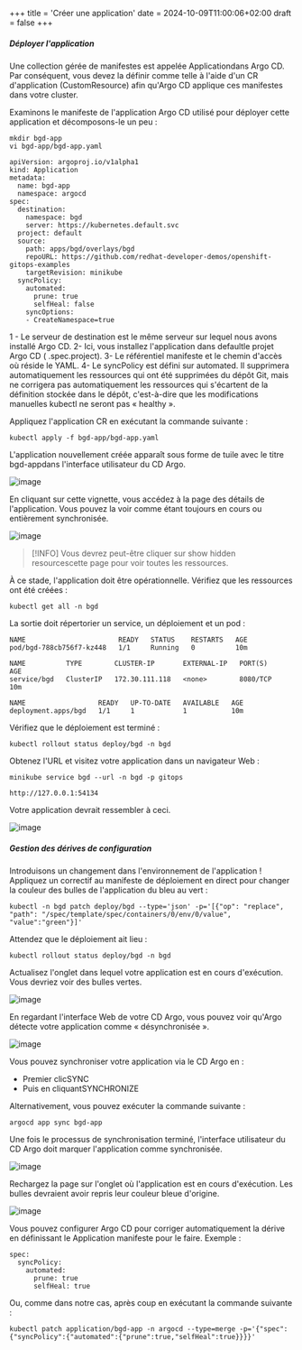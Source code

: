 +++
title = 'Créer une application'
date = 2024-10-09T11:00:06+02:00
draft = false
+++

##### Déployer l'application

Une collection gérée de manifestes est appelée Applicationdans Argo CD. Par conséquent, vous devez la définir comme telle à l'aide d'un CR d'application (CustomResource) afin qu'Argo CD applique ces manifestes dans votre cluster.

Examinons le manifeste de l'application Argo CD utilisé pour déployer cette application et décomposons-le un peu :

``` 
mkdir bgd-app
vi bgd-app/bgd-app.yaml
```

```
apiVersion: argoproj.io/v1alpha1
kind: Application
metadata:
  name: bgd-app
  namespace: argocd
spec:
  destination:
    namespace: bgd
    server: https://kubernetes.default.svc 
  project: default 
  source: 
    path: apps/bgd/overlays/bgd
    repoURL: https://github.com/redhat-developer-demos/openshift-gitops-examples
    targetRevision: minikube
  syncPolicy: 
    automated:
      prune: true
      selfHeal: false
    syncOptions:
    - CreateNamespace=true
```

1 - Le serveur de destination est le même serveur sur lequel nous avons installé Argo CD.
2- Ici, vous installez l'application dans defaultle projet Argo CD ( .spec.project).
3- Le référentiel manifeste et le chemin d'accès où réside le YAML.
4- Le syncPolicy est défini sur automated. Il supprimera automatiquement les ressources qui ont été supprimées du dépôt Git, mais ne corrigera pas automatiquement les ressources qui s'écartent de la définition stockée dans le dépôt, c'est-à-dire que les modifications manuelles kubectl ne seront pas « healthy ».


Appliquez l'application CR en exécutant la commande suivante :

``` 
kubectl apply -f bgd-app/bgd-app.yaml
```

L'application nouvellement créée apparaît sous forme de tuile avec le titre bgd-appdans l'interface utilisateur du CD Argo.

![image](/argocd-tutorial/images/attachments/debutant/argocd-app1.png)

En cliquant sur cette vignette, vous accédez à la page des détails de l'application. Vous pouvez la voir comme étant toujours en cours ou entièrement synchronisée.

![image](/argocd-tutorial/images/attachments/debutant/argocd-app2.png)

> [!INFO]
> Vous devrez peut-être cliquer sur show hidden resourcescette page pour voir toutes les ressources.

À ce stade, l'application doit être opérationnelle. Vérifiez que les ressources ont été créées :

``` 
kubectl get all -n bgd
```

La sortie doit répertorier un service, un déploiement et un pod :

``` 
NAME                       READY   STATUS    RESTARTS   AGE
pod/bgd-788cb756f7-kz448   1/1     Running   0          10m

NAME          TYPE        CLUSTER-IP       EXTERNAL-IP   PORT(S)    AGE
service/bgd   ClusterIP   172.30.111.118   <none>        8080/TCP   10m

NAME                  READY   UP-TO-DATE   AVAILABLE   AGE
deployment.apps/bgd   1/1     1            1           10m
```

Vérifiez que le déploiement est terminé :

``` 
kubectl rollout status deploy/bgd -n bgd 
```

Obtenez l'URL et visitez votre application dans un navigateur Web :

``` 
minikube service bgd --url -n bgd -p gitops
```

``` 
http://127.0.0.1:54134
```

Votre application devrait ressembler à ceci.

![image](/argocd-tutorial/images/attachments/debutant/argocd-app-blue.png)

##### Gestion des dérives de configuration

Introduisons un changement dans l'environnement de l'application ! Appliquez un correctif au manifeste de déploiement en direct pour changer la couleur des bulles de l'application du bleu au vert :

``` 
kubectl -n bgd patch deploy/bgd --type='json' -p='[{"op": "replace", "path": "/spec/template/spec/containers/0/env/0/value", "value":"green"}]'
```

Attendez que le déploiement ait lieu :

``` 
kubectl rollout status deploy/bgd -n bgd
```

Actualisez l'onglet dans lequel votre application est en cours d'exécution. Vous devriez voir des bulles vertes.

![image](/argocd-tutorial/images/attachments/debutant/argocd-app-green.png)


En regardant l'interface Web de votre CD Argo, vous pouvez voir qu'Argo détecte votre application comme « désynchronisée ».

![image](/argocd-tutorial/images/attachments/debutant/out-of-sync.png)

Vous pouvez synchroniser votre application via le CD Argo en :

 * Premier clicSYNC
 * Puis en cliquantSYNCHRONIZE

Alternativement, vous pouvez exécuter la commande suivante :

``` 
argocd app sync bgd-app
```

Une fois le processus de synchronisation terminé, l'interface utilisateur du CD Argo doit marquer l'application comme synchronisée.

![image](/argocd-tutorial/images/attachments/debutant/fullysynced.png)

Rechargez la page sur l'onglet où l'application est en cours d'exécution. Les bulles devraient avoir repris leur couleur bleue d'origine.

![image](/argocd-tutorial/images/attachments/debutant/argocd-app-blue.png)

Vous pouvez configurer Argo CD pour corriger automatiquement la dérive en définissant le Application manifeste pour le faire. Exemple :

``` 
spec:
  syncPolicy:
    automated:
      prune: true
      selfHeal: true
```

Ou, comme dans notre cas, après coup en exécutant la commande suivante :

``` 
kubectl patch application/bgd-app -n argocd --type=merge -p='{"spec":{"syncPolicy":{"automated":{"prune":true,"selfHeal":true}}}}'
```